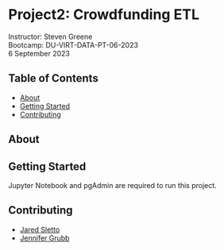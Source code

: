 # Project2: Crowdfunding ETL  
Instructor:  Steven Greene  
Bootcamp:  DU-VIRT-DATA-PT-06-2023  
6 September 2023  

## Table of Contents
- [About](#about)
- [Getting Started](#getting_started)
- [Contributing](#contributing)
  
## About


## Getting Started
Jupyter Notebook and pgAdmin are required to run this project.  

## Contributing
- <a href="https://www.github.com/jaredsletto/" target="_blank">Jared Sletto</a>  
- <a href="https://www.github.com/jgrubb38/" target="_blank">Jennifer Grubb</a>  
